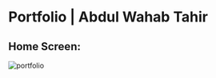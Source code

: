 # Portfolio | Abdul Wahab Tahir

## Home Screen:
![portfolio](https://github.com/awahabt/My-Portfolio/assets/133004396/b0c2555d-7d23-427f-9b76-6170034b6494)
